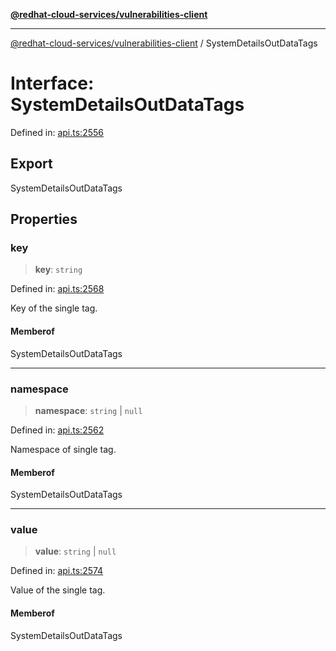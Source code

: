 [**@redhat-cloud-services/vulnerabilities-client**](../README.md)

***

[@redhat-cloud-services/vulnerabilities-client](../globals.md) / SystemDetailsOutDataTags

# Interface: SystemDetailsOutDataTags

Defined in: [api.ts:2556](https://github.com/charlesmulder/javascript-clients/blob/main/packages/vulnerabilities/api.ts#L2556)

## Export

SystemDetailsOutDataTags

## Properties

### key

> **key**: `string`

Defined in: [api.ts:2568](https://github.com/charlesmulder/javascript-clients/blob/main/packages/vulnerabilities/api.ts#L2568)

Key of the single tag.

#### Memberof

SystemDetailsOutDataTags

***

### namespace

> **namespace**: `string` \| `null`

Defined in: [api.ts:2562](https://github.com/charlesmulder/javascript-clients/blob/main/packages/vulnerabilities/api.ts#L2562)

Namespace of single tag.

#### Memberof

SystemDetailsOutDataTags

***

### value

> **value**: `string` \| `null`

Defined in: [api.ts:2574](https://github.com/charlesmulder/javascript-clients/blob/main/packages/vulnerabilities/api.ts#L2574)

Value of the single tag.

#### Memberof

SystemDetailsOutDataTags
